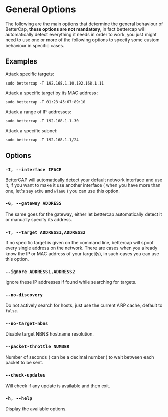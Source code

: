 General Options
============

The following are the main options that determine the general behaviour of BetterCap, **these options are not mandatory**, in fact bettercap will automatically detect everything it needs in order to work, you just might need to use one or more of the following options to specify some custom behaviour in specific cases.

## Examples

Attack specific targets:

`sudo bettercap -T 192.168.1.10,192.168.1.11`

Attack a specific target by its MAC address:

`sudo bettercap -T 01:23:45:67:89:10`

Attack a range of IP addresses:

`sudo bettercap -T 192.168.1.1-30`

Attack a specific subnet:

`sudo bettercap -T 192.168.1.1/24`

## Options

### `-I, --interface IFACE`

BetterCAP will automatically detect your default network interface and use it, if you want to make it use another interface ( when you have more than one, let's say `eth0` and `wlan0` ) you can use this option.

### `-G, --gateway ADDRESS`

The same goes for the gateway, either let bettercap automatically detect it or manually specify its address.

### `-T, --target ADDRESS1,ADDRESS2`

If no specific target is given on the command line, bettercap will spoof every single address on the network. There are cases when you already know the IP or MAC address of your target(s), in such cases you can use this option.

### `--ignore ADDRESS1,ADDRESS2`

Ignore these IP addresses if found while searching for targets.

### `--no-discovery`

Do not actively search for hosts, just use the current ARP cache, default to `false`.

### `--no-target-nbns`

Disable target NBNS hostname resolution.

### `--packet-throttle NUMBER`

Number of seconds ( can be a decimal number ) to wait between each packet to be sent.

### `--check-updates`

Will check if any update is available and then exit.

### `-h, --help`

Display the available options.
